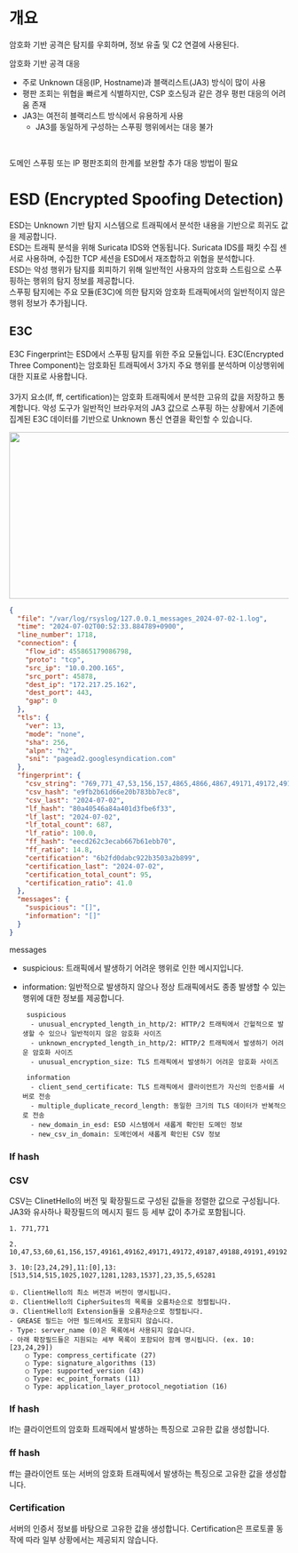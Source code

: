 # 개요
암호화 기반 공격은 탐지를 우회하며, 정보 유출 및 C2 연결에 사용된다.<br/>

암호화 기반 공격 대응
 - 주로 Unknown 대응(IP, Hostname)과 블랙리스트(JA3) 방식이 많이 사용<br/>
 - 평판 조회는 위협을 빠르게 식별하지만, CSP 호스팅과 같은 경우 평펀 대응의 어려움 존재<br/>
 - JA3는 여전히 블랙리스트 방식에서 유용하게 사용<br/>
   - JA3를 동일하게 구성하는 스푸핑 행위에서는 대응 불가<br/>

<br/>

도메인 스푸핑 또는 IP 평판조회의 한계를 보완할 추가 대응 방법이 필요

# ESD (Encrypted Spoofing Detection)
ESD는 Unknown 기반 탐지 시스템으로 트래픽에서 분석한 내용을 기반으로 희귀도 값을 제공합니다.<br/>
ESD는 트래픽 분석을 위해 Suricata IDS와 연동됩니다. Suricata IDS를 패킷 수집 센서로 사용하며, 수집한 TCP 세션을 ESD에서 재조합하고 위협을 분석합니다.<br/>
ESD는 악성 행위가 탐지를 회피하기 위해 일반적인 사용자의 암호화 스트림으로 스푸핑하는 행위의 탐지 정보를 제공합니다.<br/>
스푸핑 탐지에는 주요 모듈(E3C)에 의한 탐지와 암호화 트래픽에서의 일반적이지 않은 행위 정보가 추가됩니다.

## E3C
E3C Fingerprint는 ESD에서 스푸핑 탐지를 위한 주요 모듈입니다. E3C(Encrypted Three Component)는 암호화된 트래픽에서 3가지 주요 행위를 분석하며 이상행위에 대한 지표로 사용합니다.<br/><br/>
3가지 요소(lf, ff, certification)는 암호화 트래픽에서 분석한 고유의 값을 저장하고 통계합니다. 악성 도구가 일반적인 브라우저의 JA3 값으로 스푸핑 하는 상황에서 기존에 집계된 E3C 데이터를 기반으로 Unknown 통신 연결을 확인할 수 있습니다.


<p align="center">
<img src="https://github.com/user-attachments/assets/acf2d5e6-f8ec-42c6-8604-0fa16a1b6299" width="750" height="300"/>
</p>

``` json
{
  "file": "/var/log/rsyslog/127.0.0.1_messages_2024-07-02-1.log",
  "time": "2024-07-02T00:52:33.884789+0900",
  "line_number": 1718,
  "connection": {
    "flow_id": 455865179086798,
    "proto": "tcp",
    "src_ip": "10.0.200.165",
    "src_port": 45878,
    "dest_ip": "172.217.25.162",
    "dest_port": 443,
    "gap": 0
  },
  "tls": {
    "ver": 13,
    "mode": "none",
    "sha": 256,
    "alpn": "h2",
    "sni": "pagead2.googlesyndication.com"
  },
  "fingerprint": {
    "csv_string": "769,771_47,53,156,157,4865,4866,4867,49171,49172,49195,49196,49199,49200,52392,52393_5,10:[23,24,29],11:[0],13:[1025,1027,1281,1283,1537,2052,2053,2054],16:[h2,http/1.1],18,23,27:[2],35,43:[771,772],45,51,2570,17513,35466,65037,65281",
    "csv_hash": "e9fb2b61d66e20b783bb7ec8",
    "csv_last": "2024-07-02",
    "lf_hash": "80a40546a84a401d3fbe6f33",
    "lf_last": "2024-07-02",
    "lf_total_count": 687,
    "lf_ratio": 100.0,
    "ff_hash": "eecd262c3ecab667b61ebb70",
    "ff_ratio": 14.8,
    "certification": "6b2fd0dabc922b3503a2b899",
    "certification_last": "2024-07-02",
    "certification_total_count": 95,
    "certification_ratio": 41.0
  },
  "messages": {
    "suspicious": "[]",
    "information": "[]"
  }
}


```
messages
 - suspicious: 트래픽에서 발생하기 어려운 행위로 인한 메시지입니다.
 - information: 일반적으로 발생하지 않으나 정상 트래픽에서도 종종 발생할 수 있는 행위에 대한 정보를 제공합니다.

		suspicious
		 - unusual_encrypted_length_in_http/2: HTTP/2 트래픽에서 간헐적으로 발생할 수 있으나 일반적이지 않은 암호화 사이즈
		 - unknown_encrypted_length_in_http/2: HTTP/2 트래픽에서 발생하기 어려운 암호화 사이즈
		 - unusual_encryption_size: TLS 트래픽에서 발생하기 어려운 암호화 사이즈

   		information
   		 - client_send_certificate: TLS 트래픽에서 클라이언트가 자신의 인증서를 서버로 전송
		 - multiple_duplicate_record_length: 동일한 크기의 TLS 데이터가 반복적으로 전송
		 - new_domain_in_esd: ESD 시스템에서 새롭게 확인된 도메인 정보
		 - new_csv_in_domain: 도메인에서 새롭게 확인된 CSV 정보

### lf hash

### CSV

CSV는 ClinetHello의 버전 및 확장필드로 구성된 값들을 정렬한 값으로 구성됩니다. JA3와 유사하나 확장필드의 메시지 필드 등 세부 값이 추가로 포함됩니다.

	1. 771,771
	
	2. 10,47,53,60,61,156,157,49161,49162,49171,49172,49187,49188,49191,49192
	
	3. 10:[23,24,29],11:[0],13:[513,514,515,1025,1027,1281,1283,1537],23,35,5,65281

    ①. ClientHello의 최소 버전과 버전이 명시됩니다.
    ②. ClientHello의 CipherSuites의 목록을 오름차순으로 정렬됩니다.
    ③. ClientHello의 Extension들을 오름차순으로 정렬됩니다.
	- GREASE 필드는 어떤 필드에서도 포함되지 않습니다.
	- Type: server_name (0)은 목록에서 사용되지 않습니다.
	- 아래 확장필드들은 지원되는 세부 목록이 포함되어 함께 명시됩니다. (ex. 10:[23,24,29])
		○ Type: compress_certificate (27)
		○ Type: signature_algorithms (13)
		○ Type: supported_version (43)
		○ Type: ec_point_formats (11)
  		○ Type: application_layer_protocol_negotiation (16)

### lf hash
lf는 클라이언트의 암호화 트래픽에서 발생하는 특징으로 고유한 값을 생성합니다.

### ff hash
ff는 클라이언트 또는 서버의 암호화 트래픽에서 발생하는 특징으로 고유한 값을 생성합니다.

### Certification
서버의 인증서 정보를 바탕으로 고유한 값을 생성합니다. Certification은 프로토콜 동작에 따라 일부 상황에서는 제공되지 않습니다.
